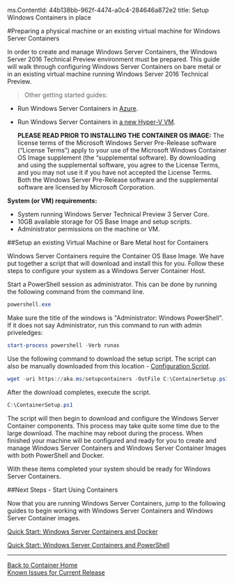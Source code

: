 ms.ContentId: 44b138bb-962f-4474-a0c4-284646a872e2
title: Setup Windows Containers in place

#Preparing a physical machine or an existing virtual machine for Windows Server Containers

In order to create and manage Windows Server Containers, the Windows Server 2016 Technical Preview environment must be prepared.
This guide will walk through configuring Windows Server Containers on bare metal or in an existing virtual machine running Windows Server 2016 Technical Preview.

> Other getting started guides:
* Run Windows Server Containers in [Azure](./azure_setup.md).
* Run Windows Server Containers in [a new Hyper-V VM](./container_setup.md).
    
    **PLEASE READ PRIOR TO INSTALLING THE CONTAINER OS IMAGE:**  The license terms of the Microsoft Windows Server Pre-Release software (“License Terms”) apply to your use of the Microsoft Windows Container OS Image supplement (the “supplemental software).
    By downloading and using the supplemental software, you agree to the License Terms, and you may not use it if you have not accepted the License Terms.
    Both the Windows Server Pre-Release software and the supplemental software are licensed by Microsoft Corporation.

**System (or VM) requirements:**
* System running Windows Server Technical Preview 3 Server Core.
* 10GB available storage for OS Base Image and setup scripts.
* Administrator permissions on the machine or VM.

##Setup an existing Virtual Machine or Bare Metal host for Containers

Windows Server Containers require the Container OS Base Image.
We have put together a script that will download and install this for you.
Follow these steps to configure your system as a Windows Server Container Host.

Start a PowerShell session as administrator.
This can be done by running the following command from the command line.

``` powershell
powershell.exe
```

Make sure the title of the windows is "Administrator: Windows PowerShell".
If it does not say Administrator, run this command to run with admin priveledges:

``` powershell
start-process powershell -Verb runas
```

Use the following command to download the setup script.
The script can also be manually downloaded from this location - [Configuration Script](http://aka.ms/setupcontainers).

``` PowerShell
wget -uri https://aka.ms/setupcontainers -OutFile C:\ContainerSetup.ps1
```

 After the download completes, execute the script.
``` PowerShell
C:\ContainerSetup.ps1
```

The script will then begin to download and configure the Windows Server Container components.
This process may take quite some time due to the large download.
The machine may reboot during the process.
When finished your machine will be configured and ready for you to create and manage Windows Server Containers and Windows Server Container Images with both PowerShell and Docker.

 With these items completed your system should be ready for Windows Server Containers.


##Next Steps - Start Using Containers

Now that you are running Windows Server Containers, jump to the following guides to begin working with Windows Server Containers and Windows Server Container images.

[Quick Start: Windows Server Containers and Docker](./manage_docker.md)

[Quick Start: Windows Server Containers and PowerShell](./manage_powershell.md)

-------------------


[Back to Container Home](../containers_welcome.md)  
[Known Issues for Current Release](../about/work_in_progress.md)



